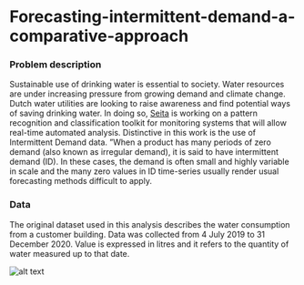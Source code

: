# Forecasting-intermittent-demand-a-comparative-approach

### Problem description
Sustainable use of drinking water is essential to society. Water resources are under increasing pressure from growing demand and climate change. Dutch water utilities are looking to raise awareness and find potential ways of saving drinking water. In doing so, [Seita](https://seita.nl/project/water-leaks-process-analytics/) is working on a pattern recognition and classification toolkit for monitoring systems that will allow real-time automated analysis. Distinctive in this work is the use of Intermittent Demand data. ”When a product has many periods of zero demand (also known as irregular demand), it is said to have intermittent demand (ID). In these cases, the demand is often small and highly variable in scale and the many zero values in ID time-series usually render usual forecasting methods difficult to apply. 

### Data
The original dataset used in this analysis describes the water consumption from a customer building. Data was collected from 4 July 2019 to 31 December 2020. Value is expressed in litres and it refers to the quantity of water measured up to that date.

![alt text](https://user-images.githubusercontent.com/57104110/146569112-8be75ce9-509f-4201-8d03-b7a301eb3b35.png)
